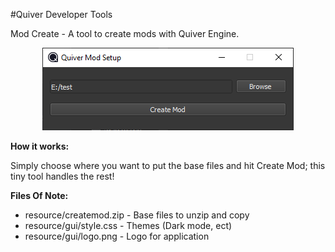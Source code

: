 #Quiver Developer Tools
<p>Mod Create - A tool to create mods with Quiver Engine.</p>
<p align="center">
  <img id="mainimage" src="https://github.com/TobyMaddix/Quiver-Mod-Setup/blob/master/docs/app.png">
</p>
<b>How it works:</b>
<p>Simply choose where you want to put the base files and hit Create Mod; this tiny tool handles the rest!</p>
<b>Files Of Note:</b>
<ul>
  <li>resource/createmod.zip - Base files to unzip and copy</li>
  <li>resource/gui/style.css - Themes (Dark mode, ect)</li>
  <li>resource/gui/logo.png - Logo for application</li>
</ul>

